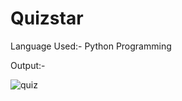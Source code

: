 # Quizstar

Language Used:- Python Programming

Output:-

![quiz](https://user-images.githubusercontent.com/103900450/225038805-b8011cdf-8ca1-465b-aae8-b79e2a0a548c.jpg)
